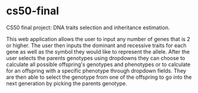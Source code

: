 # cs50-final
CS50 final project: DNA traits selection and inheritance estimation.

This web application allows the user to input any number of genes that is 2 or higher. The user then inputs the dominant and recessive traits for each gene as well as the symbol they would like to represent the allele. After the user selects the parents genotypes using dropdowns they can choose to calculate all possible offspring's genotypes and phenotypes or to calculate for an offspring with a specific phenotype through dropdown fields. They are then able to select the genotype from one of the offspring to go into the next generation by picking the parents genotype.
